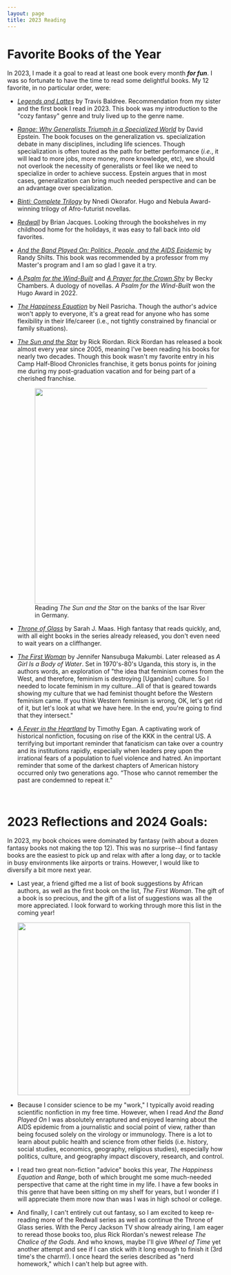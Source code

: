 ```yaml
---
layout: page
title: 2023 Reading
---
```


# Favorite Books of the Year 

In 2023, I made it a goal to read at least one book every month ***for fun***. I was so fortunate to have the time to read some delightful books. My 12 favorite, in no particular order, were:

- [*Legends and Lattes*](https://www.goodreads.com/book/show/61242426-legends-lattes) by Travis Baldree. Recommendation from my sister and the first book I read in 2023. This book was my introduction to the "cozy fantasy" genre and truly lived up to the genre name.
- [*Range: Why Generalists Triumph in a Specialized World*](https://www.goodreads.com/book/show/41795733-range) by David Epstein. The book focuses on the generalization vs. specialization debate in many disciplines, including life sciences. Though specialization is often touted as the path for better performance (*i.e.*, it will lead to more jobs, more money, more knowledge, etc), we should not overlook the necessity of generalists or feel like we need to specialize in order to achieve success. Epstein argues that in most cases, generalization can bring much needed perspective and can be an advantage over specialization. 
- [*Binti: Complete Trilogy*](https://www.goodreads.com/book/show/40382407-binti) by Nnedi Okorafor. Hugo and Nebula Award-winning trilogy of Afro-futurist novellas.
- [*Redwall*](https://www.goodreads.com/book/show/7996.Redwall) by Brian Jacques. Looking through the bookshelves in my childhood home for the holidays, it was easy to fall back into old favorites.
- [*And the Band Played On: Politics, People, and the AIDS Epidemic*](https://www.goodreads.com/book/show/28212.And_the_Band_Played_On) by Randy Shilts. This book was recommended by a professor from my Master's program and I am so glad I gave it a try.
- [*A Psalm for the Wind-Built*](https://www.goodreads.com/book/show/40864002-a-psalm-for-the-wild-built) and [*A Prayer for the Crown Shy*](https://www.goodreads.com/book/show/40864030-a-prayer-for-the-crown-shy) by Becky Chambers. A duology of novellas. *A Psalm for the Wind-Built* won the Hugo Award in 2022.
- [*The Happiness Equation*](https://www.goodreads.com/book/show/22571656-the-happiness-equation) by Neil Pasricha. Though the author's advice won't apply to everyone, it's a great read for anyone who has some flexibility in their life/career (i.e., not tightly constrained by financial or family situations). 
- [*The Sun and the Star*](https://www.goodreads.com/book/show/63028719-the-sun-and-the-star) by Rick Riordan. Rick Riordan has released a book almost every year since 2005, meaning I've been reading his books for nearly two decades. Though this book wasn't my favorite entry in his Camp Half-Blood Chronicles franchise, it gets bonus points for joining me during my post-graduation vacation and for being part of a cherished franchise. 

    <figure>
        <img src="https://rkhouri.github.io/assets/img/sun-and-the-star.jpg" width = 500 />
        <figcaption>Reading <i>The Sun and the Star</i> on the banks of the Isar River in Germany.</figcaption>
    </figure>

- [*Throne of Glass*](https://www.goodreads.com/book/show/76703559-throne-of-glass) by Sarah J. Maas. High fantasy that reads quickly, and, with all eight books in the series already released, you don't even need to wait years on a cliffhanger.
- [*The First Woman*](https://www.goodreads.com/book/show/48734888-the-first-woman) by Jennifer Nansubuga Makumbi. Later released as *A Girl Is a Body of Water*. Set in 1970's-80's Uganda, this story is, in the authors words, an exploration of "the idea that feminism comes from the West, and therefore, feminism is destroying [Ugandan] culture. So I needed to locate feminism in my culture...All of that is geared towards showing my culture that we had feminist thought before the Western feminism came. If you think Western feminism is wrong, OK, let's get rid of it, but let's look at what we have here. In the end, you're going to find that they intersect."
- [*A Fever in the Heartland*](https://www.goodreads.com/book/show/61423989-a-fever-in-the-heartland) by Timothy Egan. A captivating work of historical nonfiction, focusing on rise of the KKK in the central US. A terrifying but important reminder that fanaticism can take over a country and its institutions rapidly, especially when leaders prey upon the irrational fears of a population to fuel violence and hatred. An important reminder that some of the darkest chapters of American history occurred only two generations ago. “Those who cannot remember the past are condemned to repeat it." 

<br>

# 2023 Reflections and 2024 Goals:

In 2023, my book choices were dominated by fantasy (with about a dozen fantasy books not making the top 12). This was no surprise--I find fantasy books are the easiest to pick up and relax with after a long day, or to tackle in busy environments like airports or trains. However, I would like to diversify a bit more next year.

- Last year, a friend gifted me a list of book suggestions by African authors, as well as the first book on the list, *The First Woman*. The gift of a book is so precious, and the gift of a list of suggestions was all the more appreciated. I look forward to working through more this list in the coming year!

    <img src="https://rkhouri.github.io/assets/img/african-author-recs.jpg" width = 400 />

- Because I consider science to be my "work," I typically avoid reading scientific nonfiction in my free time. However, when I read *And the Band Played On* I was absolutely enraptured and enjoyed learning about the AIDS epidemic from a journalistic and social point of view, rather than being focused solely on the virology or immunology. There is a lot to learn about public health and science from other fields (i.e. history, social studies, economics, geography, religious studies), especially how politics, culture, and geography impact discovery, research, and control.

- I read two great non-fiction "advice" books this year, *The Happiness Equation* and *Range*, both of which brought me some much-needed perspective that came at the right time in my life. I have a few books in this genre that have been sitting on my shelf for years, but I wonder if I will appreciate them more now than was I was in high school or college.

- And finally, I can't entirely cut out fantasy, so I am excited to keep re-reading more of the Redwall series as well as continue the Throne of Glass series. With the Percy Jackson TV show already airing, I am eager to reread those books too, plus Rick Riordan's newest release *The Chalice of the Gods*. And who knows, maybe I'll give *Wheel of Time* yet another attempt and see if I can stick with it long enough to finish it (3rd time's the charm!). I once heard the series described as "nerd homework," which I can't help but agree with.